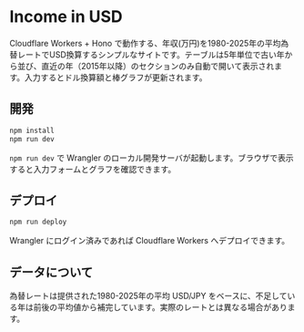 # Income in USD

Cloudflare Workers + Hono で動作する、年収(万円)を1980-2025年の平均為替レートでUSD換算するシンプルなサイトです。テーブルは5年単位で古い年から並び、直近の年（2015年以降）のセクションのみ自動で開いて表示されます。入力するとドル換算額と棒グラフが更新されます。

## 開発

```bash
npm install
npm run dev
```

`npm run dev` で Wrangler のローカル開発サーバが起動します。ブラウザで表示すると入力フォームとグラフを確認できます。

## デプロイ

```bash
npm run deploy
```

Wrangler にログイン済みであれば Cloudflare Workers へデプロイできます。

## データについて

為替レートは提供された1980-2025年の平均 USD/JPY をベースに、不足している年は前後の平均値から補完しています。実際のレートとは異なる場合があります。
